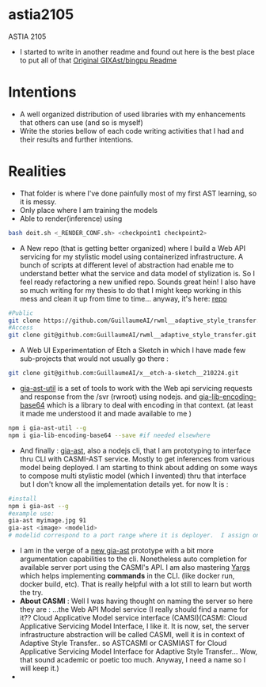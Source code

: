 # astia2105
ASTIA 2105

* I started to write in another readme and found out here is the best place to put all of that [Original GIXAst/bingpu Readme](https://github.com/GuillaumeIsabelleX/gix-adaptive-style-transfer/blob/feat-cli-container-210110/bin-gpu/README.md#L1)

# Intentions

* A well organized distribution of used libraries with my enhancements that others can use (and so is myself)
* Write the stories bellow of each code writing activities that I had and their results and further intentions.

# Realities

* That folder is where I've done painfully most of my first AST learning, so it is messy.
* Only place where I am training the models
* Able to render(inference) using  

```sh
bash doit.sh <_RENDER_CONF.sh> <checkpoint1 checkpoint2>
```
* A New repo (that is getting better organized) where I build a Web API servicing for my stylistic model using containerized infrastructure. A bunch of scripts at different level of abstraction had enable me to understand better what the service and data model of stylization is.  So I feel ready refactoring a new unified repo.  Sounds great hein!  I also have so much writing for my thesis to do that I might keep working in this mess and clean it up from time to time... anyway, it's here:  [repo](https://github.com/GuillaumeAI/rwml__adaptive_style_transfer#intentions)
```sh
#Public
git clone https://github.com/GuillaumeAI/rwml__adaptive_style_transfer.git
#Access
git clone git@github.com:GuillaumeAI/rwml__adaptive_style_transfer.git

```
* A Web UI Experimentation of Etch a Sketch in which I have made few sub-projects that would not usually go there : 
```sh
git clone git@github.com:GuillaumeAI/x__etch-a-sketch__210224.git
```
* [gia-ast-util](https://github.com/GuillaumeAI/x__etch-a-sketch__210224/tree/master/gia-ast-util/gia-ast-util) is a set of tools to work with the Web api servicing requests and response from the /svr (rwroot) using nodejs. and [gia-lib-encoding-base64](https://github.com/GuillaumeAI/x__etch-a-sketch__210224/tree/master/gia-ast-util/gia-lib-encoding-base64) which is a library to deal with encoding in that context. (at least it made me understood it and made available to me )
```sh
npm i gia-ast-util --g
npm i gia-lib-encoding-base64 --save #if needed elsewhere
```
* And finally : [gia-ast](https://github.com/GuillaumeAI/x__etch-a-sketch__210224/tree/master/gia-ast), also a nodejs cli, that I am prototyping to interface thru CLI with CASMI-AST service.  Mostly to get inferences from various model being deployed.  I am starting to think about adding on some ways to compose multi stylistic model (which I invented) thru that interface but I don't know all the implementation details yet. for now It is :
```sh
#install
npm i gia-ast --g
#example use:
gia-ast myimage.jpg 91
gia-ast <image> <modelid>
# modelid correspond to a port range where it is deployer.  I assign one model by number and they match a 9000 + $modelid callable with something like http://localhost:9091/stylize
```
* I am in the verge of a [new gia-ast](https://github.com/GuillaumeAI/x__etch-a-sketch__210224/blob/master/gia-ast/x__yargs_cmd_210512_ast3s.js) prototype with a bit more argumentation capabilities to the cli. Nonetheless auto completion for available server port using the CASMI's API. I am also mastering [Yargs](https://yargs.js.org/) which helps implementing **commands** in the CLI. (like docker run, docker build, etc).  That is really helpful with a lot still to learn but worth the try.
* **About CASMI** : Well I was having thought on naming the server so here they are :  ...the Web API Model service (I really should find a name for it?? Cloud Applicative Model service interface (CAMSI)(CASMI: Cloud Applicative Servicing Model Interface, I like it.  It is now, set, the server infrastructure abstraction will be called CASMI, well it is in context of Adaptive Style Transfer.. so ASTCASMI or CASMIAST for Cloud Applicative Servicing Model Interface for Adaptive Style Transfer... Wow, that sound academic or poetic too much.  Anyway, I need a name so I will keep it.)
* 



